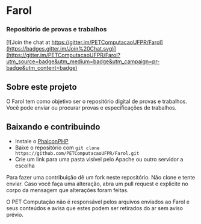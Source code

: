 # Farol
### Repositório de provas e trabalhos

[![Join the chat at https://gitter.im/PETComputacaoUFPR/Farol](https://badges.gitter.im/Join%20Chat.svg)](https://gitter.im/PETComputacaoUFPR/Farol?utm_source=badge&utm_medium=badge&utm_campaign=pr-badge&utm_content=badge)

## Sobre este projeto
O Farol tem como objetivo ser o repositório digital de provas e trabalhos. Você pode enviar ou procurar provas e especificações de trabalhos.

## Baixando e contribuindo
* Instale o [PhalconPHP](http://phalconphp.com/en/download)
* Baixe o repositório com `git clone https://github.com/PETComputacaoUFPR/Farol.git`
* Crie um link para uma pasta visível pelo Apache ou outro servidor a escolha

Para fazer uma contribuição dê um fork neste repositório. Não clone e tente enviar.
Caso você faça uma alteração, abra um pull request e explicite no corpo da mensagem que alterações foram feitas.

O PET Computação não é responsável pelos arquivos enviados ao Farol e seus conteúdos e avisa que estes podem ser retirados do ar sem aviso prévio.